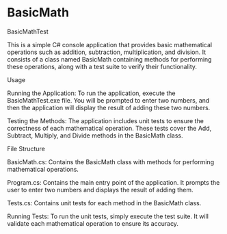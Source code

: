 # BasicMath
BasicMathTest

This is a simple C# console application that provides basic mathematical operations such as addition, subtraction, multiplication, and division. It consists of a class named BasicMath containing methods for performing these operations, along with a test suite to verify their functionality.

Usage

Running the Application:
To run the application, execute the BasicMathTest.exe file. You will be prompted to enter two numbers, and then the application will display the result of adding these two numbers.

Testing the Methods:
The application includes unit tests to ensure the correctness of each mathematical operation. These tests cover the Add, Subtract, Multiply, and Divide methods in the BasicMath class.

File Structure

BasicMath.cs:
Contains the BasicMath class with methods for performing mathematical operations.

Program.cs:
Contains the main entry point of the application. It prompts the user to enter two numbers and displays the result of adding them.

Tests.cs:
Contains unit tests for each method in the BasicMath class.

Running Tests:
To run the unit tests, simply execute the test suite. It will validate each mathematical operation to ensure its accuracy.
